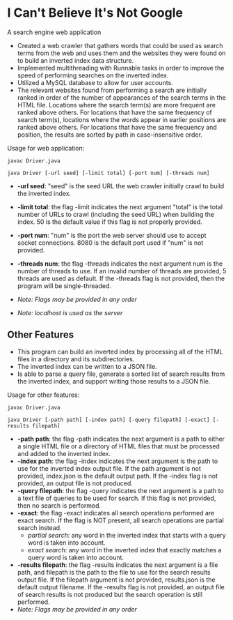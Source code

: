 # I Can't Believe It's Not Google

A search engine web application

* Created a web crawler that gathers words that could be used as search terms from the web and uses them and the websites they were found on to build an inverted index data structure.
* Implemented multithreading with Runnable tasks in order to improve the speed of performing searches on the inverted index.
* Utilized a MySQL database to allow for user accounts.
* The relevant websites found from performing a search are initially ranked in order of the number of appearances of the search terms in the HTML file. Locations where the search term(s) are more frequent are ranked above others. For locations that have the same frequency of search term(s), locations where the words appear in earlier positions are ranked above others. For locations that have the same frequency and position, the results are sorted by path in case-insensitive order.

Usage for web application:
```
javac Driver.java

java Driver [-url seed] [-limit total] [-port num] [-threads num]
```
* **-url seed**: "seed" is the seed URL the web crawler initially crawl to build the inverted index.
* **-limit total**: the flag -limit indicates the next argument "total" is the total number of URLs to crawl (including the seed URL) when building the index. 50 is the default value if this flag is not properly provided.
* **-port num**: "num" is the port the web server should use to accept socket connections. 8080 is the default port used if "num" is not provided.
* **-threads num**: the flag -threads indicates the next argument num is the number of threads to use. If an invalid number of threads are provided, 5 threads are used as default. If the -threads flag is not provided, then the program will be single-threaded.

* *Note: Flags may be provided in any order*
* *Note: localhost is used as the server*

## Other Features

* This program can build an inverted index by processing all of the HTML files in a directory and its subdirectories.
* The inverted index can be written to a JSON file.
* Is able to parse a query file, generate a sorted list of search results from the inverted index, and support writing those results to a JSON file. 

Usage for other features:
```
javac Driver.java

java Driver [-path path] [-index path] [-query filepath] [-exact] [-results filepath]
```
* **-path path**: the flag -path indicates the next argument is a path to either a single HTML file or a directory of HTML files that must be processed and added to the inverted index.
* **-index path**: the flag -index indicates the next argument is the path to use for the inverted index output file. If the path argument is not provided, index.json is the default output path. If the -index flag is not provided, an output file is not produced.
* **-query filepath**: the flag -query indicates the next argument is a path to a text file of queries to be used for search. If this flag is not provided, then no search is performed.
* **-exact**: the flag -exact indicates all search operations performed are exact search. If the flag is NOT present, all search operations are partial search instead.
    * *partial search*: any word in the inverted index that starts with a query word is taken into account.
    * *exact search*: any word in the inverted index that exactly matches a query word is taken into account.
* **-results filepath**: the flag -results indicates the next argument is a file path, and filepath is the path to the file to use for the search results output file. If the filepath argument is not provided, results.json is the default output filename. If the -results flag is not provided, an output file of search results is not produced but the search operation is still performed.
* *Note: Flags may be provided in any order*

